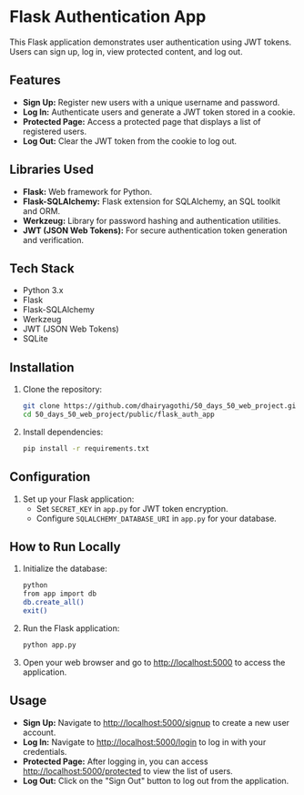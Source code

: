 # Flask Authentication App

This Flask application demonstrates user authentication using JWT tokens. Users can sign up, log in, view protected content, and log out.

## Features

- **Sign Up:** Register new users with a unique username and password.
- **Log In:** Authenticate users and generate a JWT token stored in a cookie.
- **Protected Page:** Access a protected page that displays a list of registered users.
- **Log Out:** Clear the JWT token from the cookie to log out.

## Libraries Used

- **Flask:** Web framework for Python.
- **Flask-SQLAlchemy:** Flask extension for SQLAlchemy, an SQL toolkit and ORM.
- **Werkzeug:** Library for password hashing and authentication utilities.
- **JWT (JSON Web Tokens):** For secure authentication token generation and verification.

## Tech Stack

- Python 3.x
- Flask
- Flask-SQLAlchemy
- Werkzeug
- JWT (JSON Web Tokens)
- SQLite

## Installation

1. Clone the repository:

   ```bash
   git clone https://github.com/dhairyagothi/50_days_50_web_project.git
   cd 50_days_50_web_project/public/flask_auth_app
   ```

2. Install dependencies:

   ```bash
   pip install -r requirements.txt
   ```

## Configuration

1. Set up your Flask application:
   - Set `SECRET_KEY` in `app.py` for JWT token encryption.
   - Configure `SQLALCHEMY_DATABASE_URI` in `app.py` for your database.

## How to Run Locally

1. Initialize the database:

   ```bash
   python
   from app import db
   db.create_all()
   exit()
   ```

2. Run the Flask application:

   ```bash
   python app.py
   ```

3. Open your web browser and go to [http://localhost:5000](http://localhost:5000) to access the application.

## Usage

- **Sign Up:** Navigate to [http://localhost:5000/signup](http://localhost:5000/signup) to create a new user account.
- **Log In:** Navigate to [http://localhost:5000/login](http://localhost:5000/login) to log in with your credentials.
- **Protected Page:** After logging in, you can access [http://localhost:5000/protected](http://localhost:5000/protected) to view the list of users.
- **Log Out:** Click on the "Sign Out" button to log out from the application.

